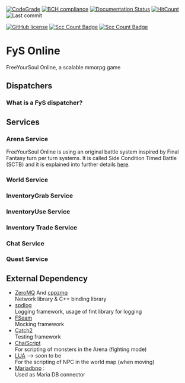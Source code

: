 [![CodeGrade](https://www.code-inspector.com/project/1982/status/svg)](https://www.code-inspector.com/project/dashboard/1982)
[![BCH compliance](https://bettercodehub.com/edge/badge/FreeYourSoul/FyS?branch=master)](https://bettercodehub.com/)
[![Documentation Status](https://readthedocs.org/projects/fys/badge/?version=latest)](https://fys.readthedocs.io/en/latest/?badge=latest)
[![HitCount](http://hits.dwyl.io/FreeYourSoul/FyS.svg)](http://hits.dwyl.io/FreeYourSoul/FyS)
![Last commit](https://img.shields.io/github/last-commit/FreeYourSoul/FyS.svg)

[![GitHub license](https://img.shields.io/badge/license-MIT-blue.svg)](https://raw.githubusercontent.com/FreeYourSoul/FyS/master/LICENSE)
[![Scc Count Badge](https://sloc.xyz/github/FreeYourSoul/FyS/)](https://github.com/boyter/scc/)
[![Scc Count Badge](https://sloc.xyz/github/FreeYourSoul/FyS?category=code)](https://github.com/boyter/scc)
# FyS Online

FreeYourSoul Online, a scalable mmorpg game

## Dispatchers

### What is a FyS dispatcher?

## Services

### Arena Service

FreeYourSoul Online is using an original battle system inspired by Final Fantasy turn per turn systems. It is called Side Condition Timed Battle (SCTB) and it is explained into further details [here](docs/services/Arena_BattleSystem.md#arena).

### World Service

### InventoryGrab Service

### InventoryUse Service

### Inventory Trade Service

### Chat Service

### Quest Service


## External Dependency

* [ZeroMQ](https://github.com/zeromq/libzmq) And [cppzmq](https://github.com/zeromq/cppzmq)  
    Network library & C++ binding library
* [spdlog](https://github.com/gabime/spdlog)  
    Logging framework, usage of fmt library for logging
* [FSeam](https://github.com/FreeYourSoul/FSeam)  
    Mocking framework
* [Catch2](https://github.com/catchorg/Catch2)  
    Testing framework
* [ChaiScript](https://github.com/ChaiScript/ChaiScript)  
    For scripting of monsters in the Arena (fighting mode)
* [LUA](https://github.com/lua/lua)   --> soon to be  
    For the scripting of NPC in the world map (when moving)
* [Mariadbpp](https://github.com/viaduck/mariadbpp) :   
    Used as Maria DB connector

